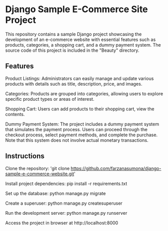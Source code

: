 <h1>Django Sample E-Commerce Site Project</h1>

This repository contains a sample Django project showcasing the development of an e-commerce website with essential features such as products, categories, a shopping cart, and a dummy payment system. The source code of this project is included in the "Beauty" directory.

<h2>Features</h2>

Product Listings: Administrators can easily manage and update various products with details such as title, description, price, and images.

Categories: Products are grouped into categories, allowing users to explore specific product types or areas of interest.

Shopping Cart: Users can add products to their shopping cart, view the contents. 

Dummy Payment System: The project includes a dummy payment system that simulates the payment process. Users can proceed through the checkout process, select payment methods, and complete the purchase. Note that this system does not involve actual monetary transactions.

<h2>Instructions</h2>

Clone the repository: 'git clone https://github.com/farzanasumona/django-sample-e-commerce-website.git'

Install project dependencies: pip install -r requirements.txt

Set up the database: python manage.py migrate

Create a superuser: python manage.py createsuperuser

Run the development server: python manage.py runserver

Access the project in browser at http://localhost:8000

